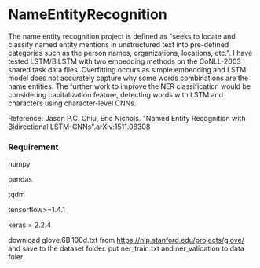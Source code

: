 # NameEntityRecognition
The name entity recognition project is defined as "seeks to locate and classify named entity mentions in unstructured text into pre-defined categories such as the person names, organizations, locations, etc.". I have tested LSTM/BiLSTM with two embedding methods on the CoNLL-2003 shared task data files. Overfitting occurs as simple embedding and LSTM model does not accurately capture why some words combinations are the name entities. The further work to improve the NER classification would be considering capitalization feature, detecting words with LSTM and characters using character-level CNNs.

Reference: Jason P.C. Chiu, Eric Nichols. "Named Entity Recognition with Bidirectional LSTM-CNNs".arXiv:1511.08308

### Requirement
numpy

pandas

tqdm

tensorflow>=1.4.1

keras = 2.2.4

download glove.6B.100d.txt from https://nlp.stanford.edu/projects/glove/ and save to the dataset folder. 
put ner_train.txt and ner_validation to data foler
